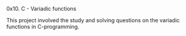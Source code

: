 0x10. C - Variadic functions

This project involved the study and solving questions on the variadic functions in C-programming. 

